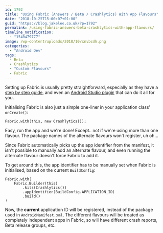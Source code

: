 ```yaml
---
id: 1792
title: "Using Fabric (Answers / Beta / Crashlytics) With App Flavours"
date: "2018-10-25T15:00:07+01:00"
guid: "https://blog.jakelee.co.uk/?p=1792"
permalink: /using-fabric-answers-beta-crashlytics-with-app-flavours/
timeline_notification:
  - "1540479777"
image: /wp-content/uploads/2018/10/xnvbcdh.png
categories:
  - "Android Dev"
tags:
  - Beta
  - Crashlytics
  - "Custom Flavours"
  - Fabric
---
```


Setting up Fabric is usually pretty straightforward, especially as they have a [step by step guide](https://fabric.io/kits/android/crashlytics/install), and even an [Android Studio plugin](https://fabric.io/downloads/android-studio) that can do it all for you.

Initialising Fabric is also just a simple one-liner in your application class' `onCreate()`:

```
Fabric.with(this, new Crashlytics());
```

Easy, run the app and we're done! Except.. not if we're using more than one flavour. The package names of the alternate flavours won't register, uh oh…

Since Fabric automatically picks up the app identifier from the manifest, it isn't possible to manually add an alternate flavour, and even running the alternate flavour doesn't force Fabric to add it.

To get around this, the app identifier has to be manually set when Fabric is initialised, based on the current `BuildConfig`:

```
Fabric.with(
    Fabric.Builder(this)
        .kits(Crashlytics())
        .appIdentifier(BuildConfig.APPLICATION_ID)
        .build()
)
```

Now, the **current** application ID will be registered, instead of the package used in `AndroidManifest.xml`. The different flavours will be treated as completely independent apps in Fabric, so will have different crash reports, Beta release groups, etc.
